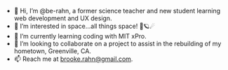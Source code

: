- 👋 Hi, I’m @be-rahn, a former science teacher and new student learning web development and UX design. 
- 👀 I’m interested in space...all things space! 🌌🪐☄
- 🌱 I’m currently learning coding with MIT xPro.
- 💞️ I’m looking to collaborate on a project to assist in the rebuilding of my hometown, Greenville, CA.
- 📫 Reach me at brooke.rahn@gmail.com.

<!---
be-rahn/be-rahn is a ✨ special ✨ repository because its `README.md` (this file) appears on your GitHub profile.
You can click the Preview link to take a look at your changes.
--->

